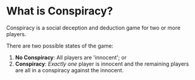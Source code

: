 # What is Conspiracy?
Conspiracy is a social deception and deduction game for two or more players.

There are two possible states of the game:
1. **No Conspiracy**: All players are 'innocent'; or
2. **Conspiracy**: *Exactly one* player is innocent and the remaining players are all in a conspiracy against the innocent.

